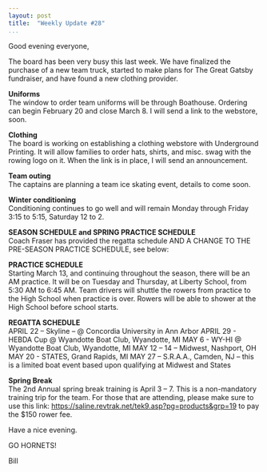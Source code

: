 ```yaml
---
layout: post  
title:  "Weekly Update #28"  
...
```


Good evening everyone,

The board has been very busy this last week. We have finalized the
purchase of a new team truck, started to make plans for The Great Gatsby
fundraiser, and have found a new clothing provider.

**Uniforms**  
The window to order team uniforms will be through Boathouse. Ordering
can begin February 20 and close March 8. I will send a link to the
webstore, soon.

**Clothing**  
The board is working on establishing a clothing webstore with
Underground Printing. It will allow families to order hats, shirts, and
misc. swag with the rowing logo on it. When the link is in place, I will
send an announcement.

**Team outing**  
The captains are planning a team ice skating event, details to come
soon.

**Winter conditioning**  
Conditioning continues to go well and will remain Monday through Friday
3:15 to 5:15, Saturday 12 to 2.

**SEASON SCHEDULE and SPRING PRACTICE SCHEDULE**  
Coach Fraser has provided the regatta schedule AND A CHANGE TO THE
PRE-SEASON PRACTICE SCHEDULE, see below:

**PRACTICE SCHEDULE**  
Starting March 13, and continuing throughout the season, there will be
an AM practice. It will be on Tuesday and Thursday, at Liberty School,
from 5:30 AM to 6:45 AM. Team drivers will shuttle the rowers from
practice to the High School when practice is over. Rowers will be able
to shower at the High School before school starts.

**REGATTA SCHEDULE**  
APRIL 22 – Skyline – @ Concordia University in Ann Arbor APRIL 29 -
HEBDA Cup @ Wyandotte Boat Club, Wyandotte, MI MAY 6 - WY-HI @ Wyandotte
Boat Club, Wyandotte, MI MAY 12 – 14 – Midwest, Nashport, OH MAY 20 -
STATES, Grand Rapids, MI MAY 27 – S.R.A.A., Camden, NJ – this is a
limited boat event based upon qualifying at Midwest and States

**Spring Break**  
The 2nd Annual spring break training is April 3 – 7. This is a
non-mandatory training trip for the team. For those that are attending,
please make sure to use this link:
<https://saline.revtrak.net/tek9.asp?pg=products&grp=19> to pay the
$150 rower fee.

Have a nice evening.

GO HORNETS!

Bill
